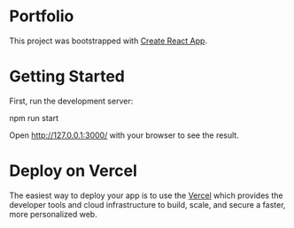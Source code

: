 # Portfolio

This project was bootstrapped with [Create React App](https://github.com/facebook/create-react-app).

# Getting Started

First, run the development server:

npm run start

Open http://127.0.0.1:3000/ with your browser to see the result.

# Deploy on Vercel

The easiest way to deploy your app is to use the [Vercel](https://vercel.com/) which provides the developer tools and cloud infrastructure to build, scale, and secure a faster, more personalized web.
